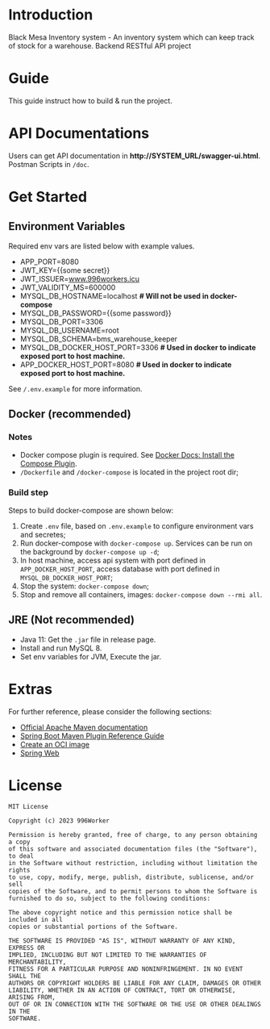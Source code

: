 # Introduction
Black Mesa Inventory system - An inventory system which can keep track of stock for a warehouse. Backend RESTful API project

# Guide
This guide instruct how to build & run the project.

# API Documentations
Users can get API documentation in **http://SYSTEM_URL/swagger-ui.html**.
Postman Scripts in `/doc`.

# Get Started
## Environment Variables
Required env vars are listed below with example values.
- APP_PORT=8080
- JWT_KEY={{some secret}}
- JWT_ISSUER=www.996workers.icu
- JWT_VALIDITY_MS=600000
- MYSQL_DB_HOSTNAME=localhost **# Will not be used in docker-compose**
- MYSQL_DB_PASSWORD={{some password}}
- MYSQL_DB_PORT=3306
- MYSQL_DB_USERNAME=root
- MYSQL_DB_SCHEMA=bms_warehouse_keeper
- MYSQL_DB_DOCKER_HOST_PORT=3306 **# Used in docker to indicate exposed port to host machine.**
- APP_DOCKER_HOST_PORT=8080 **# Used in docker to indicate exposed port to host machine.**

See `/.env.example` for more information.

## Docker (recommended)
### Notes
- Docker compose plugin is required. See [Docker Docs: Install the Compose Plugin](https://docs.docker.com/compose/install/).
- `/Dockerfile` and `/docker-compose` is located in the project root dir;

### Build step
Steps to build docker-compose are shown below:
1. Create `.env` file, based on `.env.example` to configure environment vars and secretes;
2. Run docker-compose with `docker-compose up`. Services can be run on the background by `docker-compose up -d`;
3. In host machine, access api system with port defined in `APP_DOCKER_HOST_PORT`, access database with port defined in `MYSQL_DB_DOCKER_HOST_PORT`; 
4. Stop the system: `docker-compose down`;
5. Stop and remove all containers, images: `docker-compose down --rmi all`.

## JRE (Not recommended)
- Java 11: Get the `.jar` file in release page.
- Install and run MySQL 8.
- Set env variables for JVM, Execute the jar.

# Extras
For further reference, please consider the following sections:

* [Official Apache Maven documentation](https://maven.apache.org/guides/index.html)
* [Spring Boot Maven Plugin Reference Guide](https://docs.spring.io/spring-boot/docs/2.7.8/maven-plugin/reference/html/)
* [Create an OCI image](https://docs.spring.io/spring-boot/docs/2.7.8/maven-plugin/reference/html/#build-image)
* [Spring Web](https://docs.spring.io/spring-boot/docs/2.7.8/reference/htmlsingle/#web)

# License
```
MIT License

Copyright (c) 2023 996Worker

Permission is hereby granted, free of charge, to any person obtaining a copy
of this software and associated documentation files (the "Software"), to deal
in the Software without restriction, including without limitation the rights
to use, copy, modify, merge, publish, distribute, sublicense, and/or sell
copies of the Software, and to permit persons to whom the Software is
furnished to do so, subject to the following conditions:

The above copyright notice and this permission notice shall be included in all
copies or substantial portions of the Software.

THE SOFTWARE IS PROVIDED "AS IS", WITHOUT WARRANTY OF ANY KIND, EXPRESS OR
IMPLIED, INCLUDING BUT NOT LIMITED TO THE WARRANTIES OF MERCHANTABILITY,
FITNESS FOR A PARTICULAR PURPOSE AND NONINFRINGEMENT. IN NO EVENT SHALL THE
AUTHORS OR COPYRIGHT HOLDERS BE LIABLE FOR ANY CLAIM, DAMAGES OR OTHER
LIABILITY, WHETHER IN AN ACTION OF CONTRACT, TORT OR OTHERWISE, ARISING FROM,
OUT OF OR IN CONNECTION WITH THE SOFTWARE OR THE USE OR OTHER DEALINGS IN THE
SOFTWARE.
```
